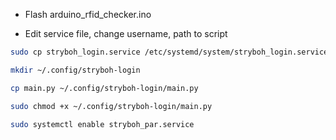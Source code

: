 - Flash arduino_rfid_checker.ino

 - Edit service file, change username, path to script

```bash
sudo cp stryboh_login.service /etc/systemd/system/stryboh_login.service

mkdir ~/.config/stryboh-login

cp main.py ~/.config/stryboh-login/main.py

sudo chmod +x ~/.config/stryboh-login/main.py

sudo systemctl enable stryboh_par.service
```

